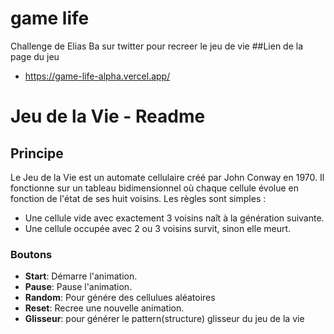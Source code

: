 # game life 
 Challenge de Elias Ba sur twitter pour recreer le jeu de vie
##Lien de la page du jeu
 - https://game-life-alpha.vercel.app/

# Jeu de la Vie - Readme

## Principe
Le Jeu de la Vie est un automate cellulaire créé par John Conway en 1970. Il fonctionne sur un tableau bidimensionnel où chaque cellule évolue en fonction de l'état de ses huit voisins. Les règles sont simples :
* Une cellule vide avec exactement 3 voisins naît à la génération suivante.
* Une cellule occupée avec 2 ou 3 voisins survit, sinon elle meurt.


### Boutons
- **Start**: Démarre l'animation.
- **Pause**: Pause l'animation.
- **Random**: Pour génére des cellulues aléatoires
- **Reset**: Recree une nouvelle animation.
- **Glisseur**: pour générer le pattern(structure) glisseur du jeu de la vie
